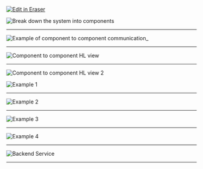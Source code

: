 <p><a target="_blank" href="https://app.eraser.io/workspace/4V79kdh82LGqWONFLrwu" id="edit-in-eraser-github-link"><img alt="Edit in Eraser" src="https://firebasestorage.googleapis.com/v0/b/second-petal-295822.appspot.com/o/images%2Fgithub%2FOpen%20in%20Eraser.svg?alt=media&amp;token=968381c8-a7e7-472a-8ed6-4a6626da5501"></a></p>

![Break down the system into components](undefined "Break down the system into components")



---

![Example of component to component communication_](undefined "Example of component to component communication_")



---

![Component to component HL view](undefined "Component to component HL view")



---

![Component to component HL view 2](undefined "Component to component HL view 2")



![Example 1](undefined "Example 1")



---

![Example 2](undefined "Example 2")



---

![Example 3](undefined "Example 3")



---

![Example 4](undefined "Example 4")

---

![Backend Service](undefined "Backend Service")



---




<!--- Eraser file: https://app.eraser.io/workspace/4V79kdh82LGqWONFLrwu --->